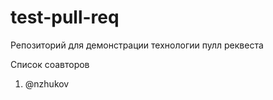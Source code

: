 # test-pull-req
Репозиторий для демонстрации технологии пулл реквеста

Список соавторов
1. @nzhukov
